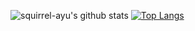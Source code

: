 ![squirrel-ayu's github stats](https://github-readme-stats.vercel.app/api?username=squirrel-ayu&theme=radical) 
[![Top Langs](https://github-readme-stats.vercel.app/api/top-langs/?username=squirrel-ayu&layout=compact)](https://github.com/anuraghazra/github-readme-stats)
